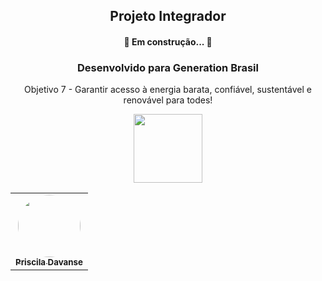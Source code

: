 <h2 align="center"> Projeto Integrador</h2>
<h4 align="center"> 
	 🚧  Em construção...  🚧
</h4>
<h3  align="center">Desenvolvido para Generation Brasil </h3>
<p align="center"> Objetivo 7 - Garantir acesso à energia barata, confiável, sustentável e renovável para todes!</p>

<div align="center">
  <a href="https://odsbrasil.gov.br/objetivo/objetivo?n=7">
    <img src="https://raw.githubusercontent.com/davansep/Projeto_Integrador/main/assets/ods7.png" width="110px">
   </a>
	


<table>
  <tr>
    <td align="center"><a href="https://github.com/davansep"><img style="border-radius: 50%;" src="https://avatars.githubusercontent.com/u/81379748?v=4" width="100px;" alt=""/><br /><sub><b>Priscila Davanse</b></sub></a><br /><a href="https://www.linkedin.com/in/prisciladavanse/" img src="{https://img.shields.io/badge/LinkedIn-0077B5?style=for-the-badge&logo=linkedin&logoColor=white}"></a></td>
    
  </tr>
</table>

